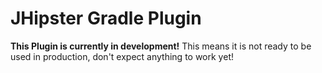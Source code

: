 # JHipster Gradle Plugin

**This Plugin is currently in development!** This means it is not ready to be used in production, don't expect anything to work yet!